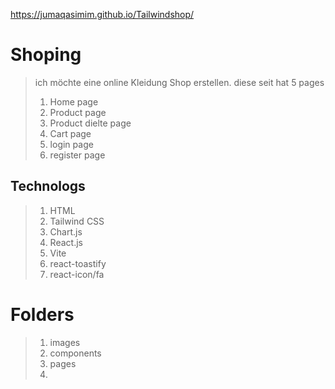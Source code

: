 
https://jumaqasimim.github.io/Tailwindshop/

# Shoping 

> ich möchte eine online Kleidung Shop erstellen.
> diese seit hat 5 pages
> 1. Home page
> 2. Product page
> 3. Product dielte page
> 4. Cart page
> 5. login page
> 6. register page


## Technologs
> 1. HTML
> 2. Tailwind CSS
> 3. Chart.js
> 4. React.js
> 5. Vite
> 6. react-toastify
> 7. react-icon/fa

# Folders
> 1. images
> 2. components
> 3. pages
> 4. 


